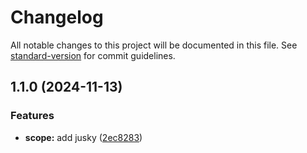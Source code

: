 # Changelog

All notable changes to this project will be documented in this file. See [standard-version](https://github.com/conventional-changelog/standard-version) for commit guidelines.

## 1.1.0 (2024-11-13)


### Features

* **scope:** add jusky ([2ec8283](https://github.com/nilesh-osian/scante-react-typescript-antd-component/commit/2ec82833711ed6f006ecc7fe35ea09751a308f0b))
